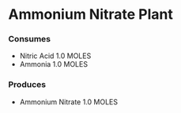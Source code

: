 # Ammonium Nitrate Plant

### Consumes

 - Nitric Acid 1.0 MOLES
 - Ammonia 1.0 MOLES


### Produces

 - Ammonium Nitrate 1.0 MOLES

